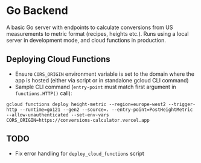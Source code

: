 # Go Backend

A basic Go server with endpoints to calculate conversions from US measurements to metric format (recipes, heights etc.). Runs using a local server in development mode, and cloud functions in production.

## Deploying Cloud Functions

- Ensure `CORS_ORIGIN` environment variable is set to the domain where the app is hosted (either via script or in standalone gcloud CLI command)
- Sample CLI command (`entry-point` must match first argument in `functions.HTTP()` call):

```
gcloud functions deploy height-metric --region=europe-west2 --trigger-http --runtime=go121 --gen2 --source=. --entry-point=PostHeightMetric --allow-unauthenticated --set-env-vars CORS_ORIGIN=https://conversions-calculator.vercel.app
```

## TODO

- Fix error handling for `deploy_cloud_functions` script
